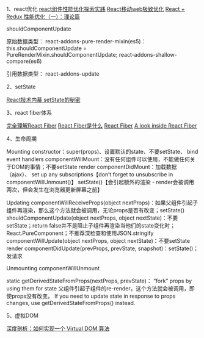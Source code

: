 1、react优化
[react组件性能优化探索实践](http://imweb.io/topic/577512fe732b4107576230b9)
[React移动web极致优化](https://github.com/lcxfs1991/blog/issues/8)
[React + Redux 性能优化（一）：理论篇](https://juejin.im/post/5a4ce1e76fb9a045204c9f6b)

shouldComponentUpdate

原始数据类型：
react-addons-pure-render-mixin(es5)：
this.shouldComponentUpdate = PureRenderMixin.shouldComponentUpdate;
react-addons-shallow-compare(es6)

引用数据类型：
react-addons-update

2、setState

[React技术内幕 setState的秘密](https://github.com/MrErHu/blog/issues/20)

3、react fiber体系

[完全理解React Fiber](http://www.ayqy.net/blog/dive-into-react-fiber/)
[React Fiber是什么](https://zhuanlan.zhihu.com/p/26027085)
[React Fiber](https://juejin.im/post/5ab7b3a2f265da2378403e57)
[A look inside React Fiber](http://makersden.io/blog/look-inside-fiber/)

4、生命周期

Mounting
    constructor：super(props)、设置默认的state、不要setState、 bind event handlers
    componentWillMount：没有任何组件可以使用，不能做任何关于DOM的事情；不要setState
    render
    componentDidMount：加载数据（ajax）、 set up any subscriptions【don’t forget to unsubscribe in componentWillUnmount()】
        setState()【会引起额外的渲染 - render会被调用两次，但会发生在浏览器更新屏幕之前】
    

Updating
    componentWillReceiveProps(object nextProps)：如果父组件引起子组件再渲染，那么这个方法就会被调用，无论props是否有改变；setState()
    shouldComponentUpdate(object nextProps, object nextState)：不要setState；return false并不是阻止子组件再渲染当他们的state变化时；React.PureComponent；不推荐深检查和使用JSON.stringify
    componentWillUpdate(object nextProps, object nextState)：不要setState
    render
    componentDidUpdate(prevProps, prevState, snapshot)：setState()；发请求

Unmounting
    componentWillUnmount
    
static getDerivedStateFromProps(nextProps, prevState)：
“fork” props by using them for state
父组件引起子组件的re-render，这个方法就会被调用，即使props没有改变。
 If you need to update state in response to props changes, use getDerivedStateFromProps() instead.
 
5、虚拟DOM

[深度剖析：如何实现一个 Virtual DOM 算法](https://github.com/livoras/blog/issues/13)
[]()
[]()
[]()
[]()
[]()
   